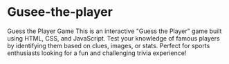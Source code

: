# Gusee-the-player
Guess the Player Game This is an interactive "Guess the Player" game built using HTML, CSS, and JavaScript. Test your knowledge of famous players by identifying them based on clues, images, or stats. Perfect for sports enthusiasts looking for a fun and challenging trivia experience!
